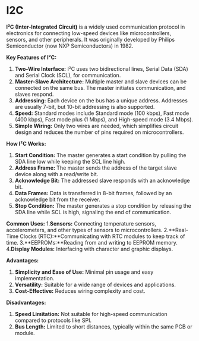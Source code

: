 # I2C
**I²C (Inter-Integrated Circuit)** is a widely used communication protocol in electronics for connecting low-speed devices like microcontrollers, sensors, and other peripherals. It was originally developed by Philips Semiconductor (now NXP Semiconductors) in 1982.

**Key Features of I²C:**
1. **Two-Wire Interface:** I²C uses two bidirectional lines, Serial Data (SDA) and Serial Clock (SCL), for communication.
2. **Master-Slave Architecture:** Multiple master and slave devices can be connected on the same bus. The master initiates communication, and slaves respond.
3. **Addressing:** Each device on the bus has a unique address. Addresses are usually 7-bit, but 10-bit addressing is also supported.
4. **Speed:** Standard modes include Standard mode (100 kbps), Fast mode (400 kbps), Fast mode plus (1 Mbps), and High-speed mode (3.4 Mbps).
5. **Simple Wiring:** Only two wires are needed, which simplifies circuit design and reduces the number of pins required on microcontrollers.

**How I²C Works:**
1. **Start Condition:** The master generates a start condition by pulling the SDA line low while keeping the SCL line high.
2. **Address Frame:** The master sends the address of the target slave device along with a read/write bit.
3. **Acknowledge Bit:** The addressed slave responds with an acknowledge bit.
4. **Data Frames:** Data is transferred in 8-bit frames, followed by an acknowledge bit from the receiver.
5. **Stop Condition:** The master generates a stop condition by releasing the SDA line while SCL is high, signaling the end of communication.

**Common Uses:**
1.**Sensors:** Connecting temperature sensors, accelerometers, and other types of sensors to microcontrollers.
2.**Real-Time Clocks (RTC):**Communicating with RTC modules to keep track of time.
3.**EEPROMs:**Reading from and writing to EEPROM memory.
4.**Display Modules:** Interfacing with character and graphic displays.

**Advantages:**
1. **Simplicity and Ease of Use:** Minimal pin usage and easy implementation.
2. **Versatility:** Suitable for a wide range of devices and applications.
3. **Cost-Effective:** Reduces wiring complexity and cost.
    
**Disadvantages:**
1. **Speed Limitation:** Not suitable for high-speed communication compared to protocols like SPI.
2. **Bus Length:** Limited to short distances, typically within the same PCB or module.
